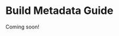 <!--
{
  "name": "Build Metadata Guide",
  "category": "5f18d20522eec65d44a3c1cd",
  "priority": 800
}
-->
# Build Metadata Guide

Coming soon!